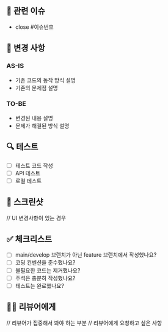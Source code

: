 ## 📌 관련 이슈
- close #이슈번호

## 📝 변경 사항
### AS-IS
- 기존 코드의 동작 방식 설명
- 기존의 문제점 설명

### TO-BE
- 변경된 내용 설명
- 문제가 해결된 방식 설명

## 🔍 테스트
- [ ] 테스트 코드 작성
- [ ] API 테스트
- [ ] 로컬 테스트

## 📸 스크린샷
// UI 변경사항이 있는 경우

## ✅ 체크리스트
- [ ] main/develop 브랜치가 아닌 feature 브랜치에서 작성했나요?
- [ ] 코딩 컨벤션을 준수했나요?
- [ ] 불필요한 코드는 제거했나요?
- [ ] 주석은 충분히 작성했나요?
- [ ] 테스트는 완료했나요?

## 🙋‍♂️ 리뷰어에게
// 리뷰어가 집중해서 봐야 하는 부분
// 리뷰어에게 요청하고 싶은 사항


